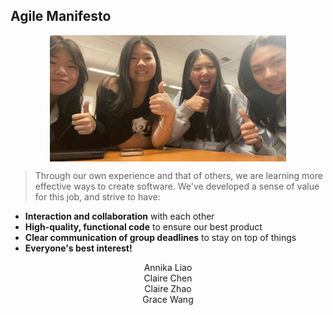 ## Agile Manifesto

<div>
    <img src="https://raw.githubusercontent.com/annikaliao/gacc_reunion/a141248b473d9569a79d4900319627ee6d4dc89b/images/gaccgroup.jpg" style= "display: block; margin: 0 auto; width: 75%;">
</div>

> Through our own experience and that of others, we are learning more effective ways to create software. We've developed a sense of value for this job, and strive to have: 
- **Interaction and collaboration** with each other
- **High-quality, functional code** to ensure our best product
- **Clear communication of group deadlines** to stay on top of things 
- **Everyone's best interest!**

<p style="text-align: center;">Annika Liao<br>Claire Chen<br>Claire Zhao<br>Grace Wang</p>